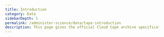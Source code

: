 ```yaml
---
title: Introduction
category: Data
sidebarDepth: 1
permalink: /administer-science/data/tape-introduction
description: This page gives the official Cloud tape archive specification.
---
```


